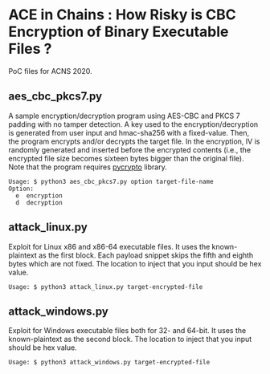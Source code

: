 # ACE in Chains : How Risky is CBC Encryption of Binary Executable Files ?

PoC files for ACNS 2020.

## aes_cbc_pkcs7.py
A sample encryption/decryption program using AES-CBC and PKCS 7 padding with no tamper detection. A key used to the encryption/decryption is generated from user input and hmac-sha256 with a fixed-value. Then, the program encrypts and/or decrypts the target file. In the encryption, IV is randomly generated and inserted before the encrypted contents (i.e., the encrypted file size becomes sixteen bytes bigger than the original file). Note that the program requires [pycrypto](https://pypi.org/project/pycrypto/) library.

```
Usage: $ python3 aes_cbc_pkcs7.py option target-file-name
Option:
  e  encryption
  d  decryption
```

## attack_linux.py
Exploit for Linux x86 and x86-64 executable files. It uses the known-plaintext as the first block. Each payload snippet skips the fifth and eighth bytes which are not fixed. The location to inject that you input should be hex value.

```
Usage: $ python3 attack_linux.py target-encrypted-file
```

## attack_windows.py
Exploit for Windows executable files both for 32- and 64-bit. It uses the known-plaintext as the second block. The location to inject that you input should be hex value.

```
Usage: $ python3 attack_windows.py target-encrypted-file
```
